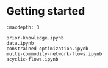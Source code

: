 # Getting started


```{toctree}
:maxdepth: 3

prior-knowledge.ipynb
data.ipynb
constrained-optimization.ipynb
multi-commodity-network-flows.ipynb
acyclic-flows.ipynb
```
